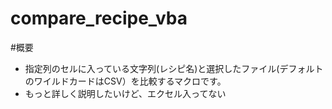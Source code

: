 # compare_recipe_vba

#概要
- 指定列のセルに入っている文字列(レシピ名)と選択したファイル(デフォルトのワイルドカードはCSV）を比較するマクロです。
- もっと詳しく説明したいけど、エクセル入ってない
